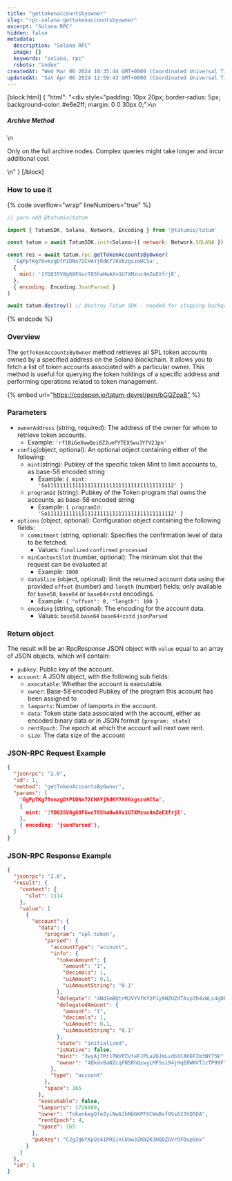```yaml
---
title: "gettokenaccountsbyowner"
slug: "rpc-solana-gettokenaccountsbyowner"
excerpt: "Solana RPC"
hidden: false
metadata: 
  description: "Solana RPC"
  image: []
  keywords: "solana, rpc"
  robots: "index"
createdAt: "Wed Mar 06 2024 10:35:44 GMT+0000 (Coordinated Universal Time)"
updatedAt: "Sat Apr 06 2024 12:59:43 GMT+0000 (Coordinated Universal Time)"
---
```

[block:html]
{
  "html": "<div style=\"padding: 10px 20px; border-radius: 5px; background-color: #e6e2ff; margin: 0 0 30px 0;\">\n  <h5>Archive Method</h5>\n  <p>Only on the full archive nodes. Complex queries might take longer and incur additional cost</p>\n</div>"
}
[/block]


### How to use it

{% code overflow="wrap" lineNumbers="true" %}

```javascript
// yarn add @tatumio/tatum

import { TatumSDK, Solana, Network, Encoding } from '@tatumio/tatum'

const tatum = await TatumSDK.init<Solana>({ network: Network.SOLANA })

const res = await tatum.rpc.getTokenAccountsByOwner(
  'GgPpTKg78vmzgDtP1DNn72CHAYjRdKY7AV6zgszoHCSa',
  {
    mint: '1YDQ35V8g68FGvcT85haHwAXv1U7XMzuc4mZeEXfrjE',
  },
  { encoding: Encoding.JsonParsed }
)

await tatum.destroy() // Destroy Tatum SDK - needed for stopping background jobs
```

{% endcode %}

### Overview

The `getTokenAccountsByOwner` method retrieves all SPL token accounts owned by a specified address on the Solana blockchain. It allows you to fetch a list of token accounts associated with a particular owner. This method is useful for querying the token holdings of a specific address and performing operations related to token management.

{% embed url="<https://codepen.io/tatum-devrel/pen/bGQZpaB"> %}

### Parameters

- `ownerAddress` (string, required): The address of the owner for whom to retrieve token accounts.
  - Example: `'rf1BiGeXwwQoi8Z2ueFYTEXSwuJYfV2Jpn'`
- `config`(object, optional): An optional object containing either of the following:
  - `mint`(string): Pubkey of the specific token Mint to limit accounts to, as base-58 encoded string
    - Example: `{ mint: 'So11111111111111111111111111111111111111112' }`
  - `programId` (string): Pubkey of the Token program that owns the accounts, as base-58 encoded string
    - Example: `{ programId: 'So11111111111111111111111111111111111111112' }`
- `options` (object, optional): Configuration object containing the following fields:
  - `commitment` (string, optional): Specifies the confirmation level of data to be fetched.
    - Values: `finalized` `confirmed` `processed`
  - `minContextSlot` (number, optional): The minimum slot that the request can be evaluated at
    - Example: `1000`
  - `dataSlice` (object, optional): limit the returned account data using the provided `offset` (number) and `length` (number) fields; only available for `base58`, `base64` or `base64+zstd` encodings.
    - Example: `{ "offset": 0, "length": 100 }`
  - `encoding` (string, optional): The encoding for the account data.
    - Values: `base58` `base64` `base64+zstd` `jsonParsed`

### Return object

The result will be an RpcResponse JSON object with `value` equal to an array of JSON objects, which will contain:

- `pubkey`: Public key of the account.
- `account`: A JSON object, with the following sub fields:
  - `executable`: Whether the account is executable.
  - `owner`: Base-58 encoded Pubkey of the program this account has been assigned to
  - `lamports`: Number of lamports in the account.
  - `data`: Token state data associated with the account, either as encoded binary data or in JSON format `{program: state}`
  - `rentEpoch`: The epoch at which the account will next owe rent.
  - `size`: The data size of the account

### JSON-RPC Request Example

```json
{
  "jsonrpc": "2.0",
  "id": 1,
  "method": "getTokenAccountsByOwner",
  "params": [
    'GgPpTKg78vmzgDtP1DNn72CHAYjRdKY7AV6zgszoHCSa',
    {
      mint: '1YDQ35V8g68FGvcT85haHwAXv1U7XMzuc4mZeEXfrjE',
    },
    { encoding: 'jsonParsed'},
  ]
}
```

### JSON-RPC Response Example

```json
{
  "jsonrpc": "2.0",
  "result": {
    "context": {
      "slot": 1114
    },
    "value": [
      {
        "account": {
          "data": {
            "program": "spl-token",
            "parsed": {
              "accountType": "account",
              "info": {
                "tokenAmount": {
                  "amount": "1",
                  "decimals": 1,
                  "uiAmount": 0.1,
                  "uiAmountString": "0.1"
                },
                "delegate": "4Nd1mBQtrMJVYVfKf2PJy9NZUZdTAsp7D4xWLs4gDB4T",
                "delegatedAmount": {
                  "amount": "1",
                  "decimals": 1,
                  "uiAmount": 0.1,
                  "uiAmountString": "0.1"
                },
                "state": "initialized",
                "isNative": false,
                "mint": "3wyAj7Rt1TWVPZVteFJPLa26JmLvdb1CAKEFZm3NY75E",
                "owner": "4Qkev8aNZcqFNSRhQzwyLMFSsi94jHqE8WNVTJzTP99F"
              },
              "type": "account"
            },
            "space": 165
          },
          "executable": false,
          "lamports": 1726080,
          "owner": "TokenkegQfeZyiNwAJbNbGKPFXCWuBvf9Ss623VQ5DA",
          "rentEpoch": 4,
          "space": 165
        },
        "pubkey": "C2gJg6tKpQs41PRS1nC8aw3ZKNZK3HQQZGVrDFDup5nx"
      }
    ]
  },
  "id": 1
}
```
